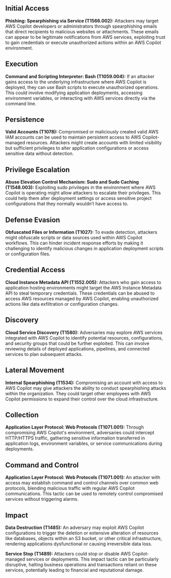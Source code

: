 ## Initial Access

**Phishing: Spearphishing via Service (T1566.002):** Attackers may target AWS Copilot developers or administrators through spearphishing emails that direct recipients to malicious websites or attachments. These emails can appear to be legitimate notifications from AWS services, exploiting trust to gain credentials or execute unauthorized actions within an AWS Copilot environment.

## Execution

**Command and Scripting Interpreter: Bash (T1059.004):** If an attacker gains access to the underlying infrastructure where AWS Copilot is deployed, they can use Bash scripts to execute unauthorized operations. This could involve modifying application deployments, accessing environment variables, or interacting with AWS services directly via the command line.

## Persistence

**Valid Accounts (T1078):** Compromised or maliciously created valid AWS IAM accounts can be used to maintain persistent access to AWS Copilot-managed resources. Attackers might create accounts with limited visibility but sufficient privileges to alter application configurations or access sensitive data without detection.

## Privilege Escalation

**Abuse Elevation Control Mechanism: Sudo and Sudo Caching (T1548.003):** Exploiting sudo privileges in the environment where AWS Copilot is operating might allow attackers to escalate their privileges. This could help them alter deployment settings or access sensitive project configurations that they normally wouldn’t have access to.

## Defense Evasion

**Obfuscated Files or Information (T1027):** To evade detection, attackers might obfuscate scripts or data sources used within AWS Copilot workflows. This can hinder incident response efforts by making it challenging to identify malicious changes in application deployment scripts or configuration files.

## Credential Access

**Cloud Instance Metadata API (T1552.005):** Attackers who gain access to application hosting environments might target the AWS Instance Metadata API to steal temporary credentials. These credentials can be abused to access AWS resources managed by AWS Copilot, enabling unauthorized actions like data exfiltration or configuration changes.

## Discovery

**Cloud Service Discovery (T1580):** Adversaries may explore AWS services integrated with AWS Copilot to identify potential resources, configurations, and security groups that could be further exploited. This can involve reviewing details of deployed applications, pipelines, and connected services to plan subsequent attacks.

## Lateral Movement

**Internal Spearphishing (T1534):** Compromising an account with access to AWS Copilot may give attackers the ability to conduct spearphishing attacks within the organization. They could target other employees with AWS Copilot permissions to expand their control over the cloud infrastructure.

## Collection

**Application Layer Protocol: Web Protocols (T1071.001):** Through compromising AWS Copilot's environment, adversaries could intercept HTTP/HTTPS traffic, gathering sensitive information transferred in application logs, environment variables, or service communications during deployments.

## Command and Control

**Application Layer Protocol: Web Protocols (T1071.001):** An attacker with access may establish command and control channels over common web protocols, blending malicious traffic with regular AWS Copilot communications. This tactic can be used to remotely control compromised services without triggering alarms.

## Impact

**Data Destruction (T1485):** An adversary may exploit AWS Copilot configurations to trigger the deletion or extensive alteration of resources like databases, objects within an S3 bucket, or other critical infrastructure, rendering applications dysfunctional or causing irreversible data loss.

**Service Stop (T1489):** Attackers could stop or disable AWS Copilot-managed services or deployments. This impact tactic can be particularly disruptive, halting business operations and transactions reliant on these services, potentially leading to financial and reputational damage.
